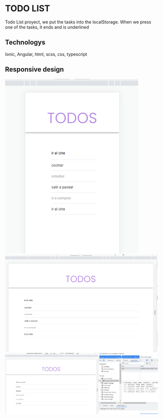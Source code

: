 # TODO LIST

Todo List proyect, we put the tasks into the localStorage. When we press one of the tasks, it ends and is underlined

## Technologys
Ionic, Angular, html, scss, css, typescript

## Responsive design
![Alt text](image.png)
![Alt text](image-1.png)
![Alt text](image-2.png)
